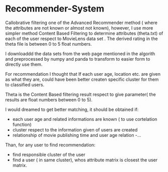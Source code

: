 # Recommender-System

Callobrative filtering one of the Advanced Recommender method ( where the attributes are not known or almost not known), however, I use more simpler method Content Based Filtering to determine attributes (theta.txt) of each of the user respect to MovieLens data set . The derived rating in the theta file is between 0 to 5 float numbers.

I downloaddd the data sets from the web page mentioned in the algorith and preprocessed by numpy and panda to transform to easier form to directly use them. 

For recommendation I thought that If each user age, location etc. are given as what they are, could have been better createn specific cluster for them to classified users. 

Theta is the Content Based filtering result respect to give parameter( the results are float numbers between 0 to 5). 

I would dreamed to get better matching, it should be obtained if:

- each user age and related informations are known ( to use cortelation function)
- cluster respect to the information given of users are created
- relationship of movie publishing time and user age relation
-...

Than, for any user to find recommendation:
- find responsible cluster of the user
- find a user ( in same cluster), whos attribute matrix is closest the user matrix.

